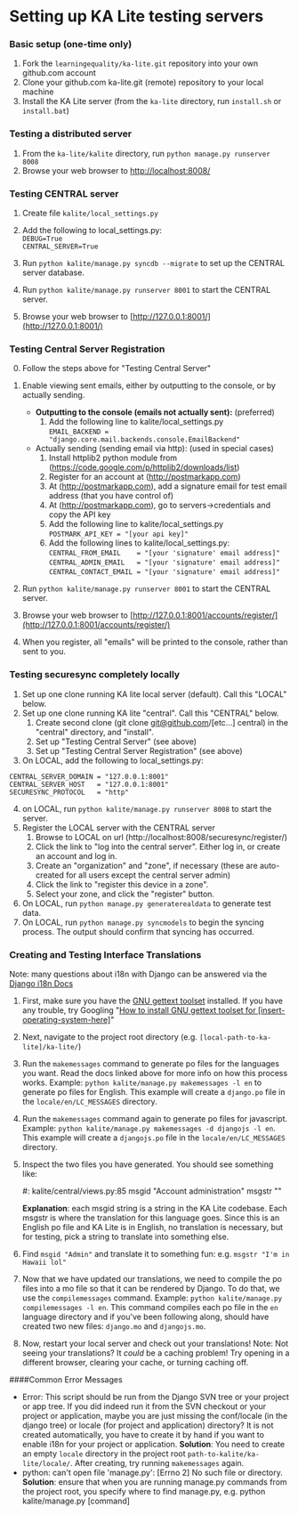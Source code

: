 Setting up KA Lite testing servers
===

### Basic setup (one-time only)
1. Fork the `learningequality/ka-lite.git` repository into your own github.com account
2. Clone your github.com ka-lite.git (remote) repository to your local machine
3. Install the KA Lite server (from the `ka-lite` directory, run `install.sh` or `install.bat`)


### Testing a distributed server
1. From the `ka-lite/kalite` directory, run `python manage.py runserver 8008`
2. Browse your web browser to [http://localhost:8008/](http://localhost:8008/)


### Testing CENTRAL server
1. Create file `kalite/local_settings.py`
2. Add the following to local_settings.py:    
`DEBUG=True`  
`CENTRAL_SERVER=True`

3. Run `python kalite/manage.py syncdb --migrate` to set up the CENTRAL server database.
4. Run `python kalite/manage.py runserver 8001` to start the CENTRAL server.
5. Browse your web browser to [http://127.0.0.1:8001/](http://127.0.0.1:8001/)


### Testing Central Server Registration
0. Follow the steps above for "Testing Central Server" 
1. Enable viewing sent emails, either by outputting to the console, or by actually sending.
    * **Outputting to the console (emails not actually sent):** (preferred)
        1. Add the following line to kalite/local_settings.py    
`EMAIL_BACKEND = "django.core.mail.backends.console.EmailBackend"`  
    * Actually sending (sending email via http): (used in special cases)
        1. Install httplib2 python module from (https://code.google.com/p/httplib2/downloads/list)
        2. Register for an account at (http://postmarkapp.com)
        3. At (http://postmarkapp.com), add a signature email for test email address (that you have control of)
        4. At (http://postmarkapp.com), go to servers->credentials and copy the API key
        5. Add the following line to kalite/local_settings.py  
        `POSTMARK_API_KEY = "[your api key]"`  
        6. Add the following lines to kalite/local_settings.py:    
`CENTRAL_FROM_EMAIL    = "[your 'signature' email address]"`  
`CENTRAL_ADMIN_EMAIL   = "[your 'signature' email address]"`  
`CENTRAL_CONTACT_EMAIL = "[your 'signature' email address]"`  

2. Run `python kalite/manage.py runserver 8001` to start the CENTRAL server.
3. Browse your web browser to [http://127.0.0.1:8001/accounts/register/](http://127.0.0.1:8001/accounts/register/)
4. When you register, all "emails" will be printed to the console, rather than sent to you.


### Testing securesync completely locally
1. Set up one clone running KA lite local server (default).  Call this "LOCAL" below.
2. Set up one clone running KA lite "central".  Call this "CENTRAL" below.
    1. Create second clone (git clone git@github.com/[etc...] central) in the "central" directory, and "install".
    2. Set up "Testing Central Server" (see above)
    3. Set up "Testing Central Server Registration" (see above)
3. On LOCAL, add the following to local_settings.py:

`CENTRAL_SERVER_DOMAIN = "127.0.0.1:8001"`  
`CENTRAL_SERVER_HOST   = "127.0.0.1:8001"`  
`SECURESYNC_PROTOCOL   = "http"`  

4. on LOCAL, run `python kalite/manage.py runserver 8008` to start the server.
5. Register the LOCAL server with the CENTRAL server
    1. Browse to LOCAL on url (http://localhost:8008/securesync/register/)
    2. Click the link to "log into the central server".  Either log in, or create an account and log in.
    3. Create an "organization" and "zone", if necessary (these are auto-created for all users except the central server admin)
    4. Click the link to "register this device in a zone".  
    5. Select your zone, and click the "register" button.
6. On LOCAL, run `python manage.py generaterealdata` to generate test data.
7. On LOCAL, run `python manage.py syncmodels` to begin the syncing process.  The output should confirm that syncing has occurred.


### Creating and Testing Interface Translations
Note: many questions about i18n with Django can be answered via the [Django i18n Docs](https://docs.djangoproject.com/en/dev/topics/i18n/translation/)

1. First, make sure you have the [GNU gettext toolset](https://www.gnu.org/software/gettext/) installed. If you have any trouble, try Googling "[How to install GNU gettext toolset for [insert-operating-system-here]](http://lmgtfy.com/?q=how+do+I+install+GNU+gettext+toolset+on+Mac)"

2. Next, navigate to the project root directory (e.g. ```[local-path-to-ka-lite]/ka-lite/```)

3. Run the ```makemessages``` command to generate po files for the languages you want. Read the docs linked above for more info on how this process works. Example: ```python kalite/manage.py makemessages -l en``` to generate po files for English. This example will create a ```django.po``` file in the ```locale/en/LC_MESSAGES``` directory.

4. Run the ```makemessages``` command again to generate po files for javascript. Example: ```python kalite/manage.py makemessages -d djangojs -l en```. This example will create a ```djangojs.po``` file in the ```locale/en/LC_MESSAGES``` directory.

5. Inspect the two files you have generated. You should see something like:


    #: kalite/central/views.py:85
    msgid "Account administration"
    msgstr ""


    **Explanation**: each msgid string is a string in the KA Lite codebase. Each msgstr is where the translation for this language goes. Since this is an English po file and KA Lite is in English, no translation is necessary, but for testing, pick a string to translate into something else. 


6. Find ```msgid "Admin"``` and translate it to something fun: e.g. ```msgstr "I'm in Hawaii lol"```

7. Now that we have updated our translations, we need to compile the po files into a mo file so that it can be rendered by Django. To do that, we use the ```compilemessages``` command. Example: ```python kalite/manage.py compilemessages -l en```. This command compiles each po file in the ```en``` language directory and if you've been following along, should have created two new files: ```django.mo``` and ```djangojs.mo```. 

8. Now, restart your local server and check out your translations! Note: Not seeing your translations? It *could* be a caching problem! Try opening in a different browser, clearing your cache, or turning caching off. 

####Common Error Messages 
- Error: This script should be run from the Django SVN tree or your project or app tree. If you did indeed run it from the SVN checkout or your project or application, maybe you are just missing the conf/locale (in the django tree) or locale (for project and application) directory? It is not created automatically, you have to create it by hand if you want to enable i18n for your project or application. **Solution**: You need to create an empty ```locale``` directory in the project root ```path-to-kalite/ka-lite/locale/```. After creating, try running ```makemessages``` again. 
- python: can't open file 'manage.py': [Errno 2] No such file or directory. **Solution**: ensure that when you are running manage.py commands from the project root, you specify where to find manage.py, e.g. python kalite/manage.py [command]


